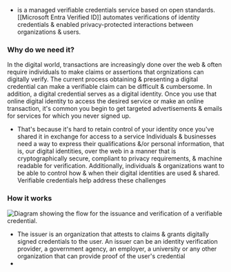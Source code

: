 - is a managed verifiable credentials service based on open standards. [[Microsoft Entra Verified ID]] automates verifications of identity credentials & enabled privacy-protected interactions between organizations & users.
### Why do we need it?
In the digital world, transactions are increasingly done over the web & often require individuals to make claims or assertions that orgnizations can digitally verify. 
The current process obtaining & presenting a digital credential can make a verifiable claim can be difficult & cumbersome. In addition, a digital credential serves as a digital identity. 
Once you use that online digital identity to access the desired service or make an online transaction, it's common you begin to get targeted advertisements & emails for services for which you never signed up.
- That's because it's hard to retain control of your identity once you've shared it in exchange for access to a service
Individuals & businesses need a way to express their qualifications &/or personal information, that is, our digital identities, over the web in a manner that is cryptographically secure, compliant to privacy requirements, & machine readable for verification. Additionally, individuals & organizations want to be able to control how & when their digital identities are used & shared. Verifiable credentials help address these challenges
### How it works
![Diagram showing the flow for the issuance and verification of a verifiable credential.](https://learn.microsoft.com/en-us/training/wwl-sci/describe-identity-protection-governance-capabilities/media/verified-id-flow-inline.png)
- The issuer is an organization that attests to claims & grants digitally signed credentials to the user. An issuer can be an identity verification provider, a government agency, an employer, a university or any other organization that can provide proof of the user's credential
- 